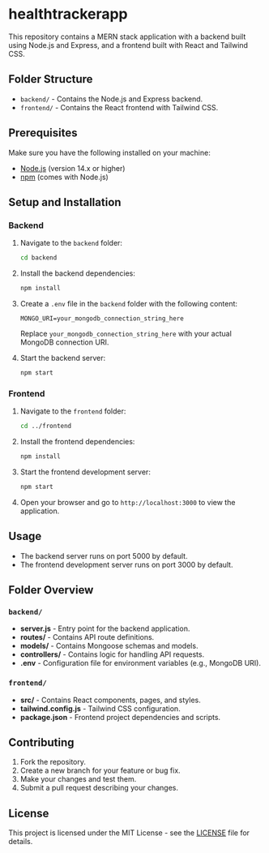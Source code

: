 # healthtrackerapp

This repository contains a MERN stack application with a backend built using Node.js and Express, and a frontend built with React and Tailwind CSS. 

## Folder Structure

- `backend/` - Contains the Node.js and Express backend.
- `frontend/` - Contains the React frontend with Tailwind CSS.

## Prerequisites

Make sure you have the following installed on your machine:
- [Node.js](https://nodejs.org/) (version 14.x or higher)
- [npm](https://www.npmjs.com/) (comes with Node.js)

## Setup and Installation

### Backend

1. Navigate to the `backend` folder:

    ```bash
    cd backend
    ```

2. Install the backend dependencies:

    ```bash
    npm install
    ```

3. Create a `.env` file in the `backend` folder with the following content:

    ```env
    MONGO_URI=your_mongodb_connection_string_here
    ```

    Replace `your_mongodb_connection_string_here` with your actual MongoDB connection URI.

4. Start the backend server:

    ```bash
    npm start
    ```

### Frontend

1. Navigate to the `frontend` folder:

    ```bash
    cd ../frontend
    ```

2. Install the frontend dependencies:

    ```bash
    npm install
    ```

3. Start the frontend development server:

    ```bash
    npm start
    ```

4. Open your browser and go to `http://localhost:3000` to view the application.

## Usage

- The backend server runs on port 5000 by default.
- The frontend development server runs on port 3000 by default.

## Folder Overview

### `backend/`

- **server.js** - Entry point for the backend application.
- **routes/** - Contains API route definitions.
- **models/** - Contains Mongoose schemas and models.
- **controllers/** - Contains logic for handling API requests.
- **.env** - Configuration file for environment variables (e.g., MongoDB URI).

### `frontend/`

- **src/** - Contains React components, pages, and styles.
- **tailwind.config.js** - Tailwind CSS configuration.
- **package.json** - Frontend project dependencies and scripts.

## Contributing

1. Fork the repository.
2. Create a new branch for your feature or bug fix.
3. Make your changes and test them.
4. Submit a pull request describing your changes.

## License

This project is licensed under the MIT License - see the [LICENSE](LICENSE) file for details.

